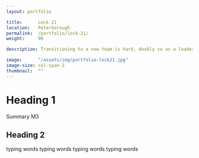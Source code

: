 ```yaml
---
layout: portfolio

title:      Lock 21
location:   Peterborough
permalink:  /portfolio/lock-21/
weight:     90

description: Transitioning to a new team is hard, doubly so as a leader.

image:      "/assets/img/portfolio-lock21.jpg"
image-size: col-span-2
thumbnail:  ""
---
```


# Heading 1

Summary M3

## Heading 2

typing words typing words typing words typing words